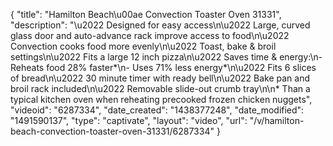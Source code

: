 {
    "title": "Hamilton Beach\u00ae Convection Toaster Oven 31331",
    "description": "\u2022 Designed for easy access\n\u2022 Large, curved glass door and auto-advance rack improve access to food\n\u2022 Convection cooks food more evenly\n\u2022 Toast, bake & broil settings\n\u2022 Fits a large 12 inch pizza\n\u2022 Saves time & energy:\n- Reheats food 28% faster*\n- Uses 71% less energy*\n\u2022 Fits 6 slices of bread\n\u2022 30 minute timer with ready bell\n\u2022 Bake pan and broil rack included\n\u2022 Removable slide-out crumb tray\n\n* Than a typical kitchen oven when reheating precooked frozen chicken nuggets",
    "videoid": "6287334",
    "date_created": "1438377248",
    "date_modified": "1491590137",
    "type": "captivate",
    "layout": "video",
    "url": "\/v\/hamilton-beach-convection-toaster-oven-31331\/6287334"
}